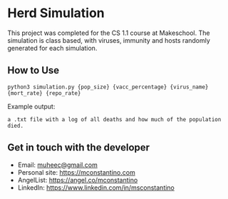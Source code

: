 # Herd Simulation
This project was completed for the CS 1.1 course at Makeschool. The simulation is class based, with viruses, immunity and hosts randomly generated for each simulation. 


## How to Use
```
python3 simulation.py {pop_size} {vacc_percentage} {virus_name} {mort_rate} {repo_rate}
```
Example output:
```
a .txt file with a log of all deaths and how much of the population died.
```


## Get in touch with the developer
- Email: muheec@gmail.com
- Personal site: https://mconstantino.com
- AngelList: https://angel.co/mconstantino
- LinkedIn: https://www.linkedin.com/in/msconstantino

